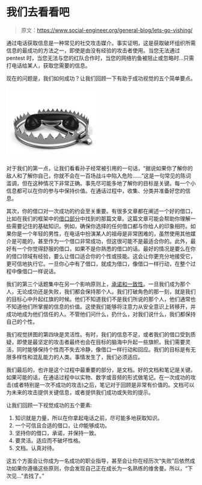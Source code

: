 # 我们去看看吧

> 原文：<https://www.social-engineer.org/general-blog/lets-go-vishing/>

通过电话获取信息是一种常见的社交攻击媒介。事实证明，这是获取破坏组织所需信息的最成功的方法之一，即使是由没有经验的攻击者使用。当您无法通过 pentest 时，当您无法与您的红队合作时，当您的网络钓鱼被阻止或忽略时…只需打电话给某人，获取您需要的信息。

现在的问题是，我们如何成功？让我们回顾一下有助于成功视觉的五个简单要点。

[![Let’s Go Vishing](img/14ddcf0d87d15ace0283b540f40f0b8f.png)](https://www.social-engineer.org/how-tos/lets-go-vishing/attachment/vishing/)

对于我们的第一点，让我们看看孙子经常被引用的一句话，“据说如果你了解你的敌人和了解你自己，你就不会在一百场战斗中陷入危险……”这是一句常见的陈词滥调，但在这种情况下非常正确。事先尽可能多地了解你的目标是关键。每一个小信息都可以在你的参与中保持价值。在通话过程中，收集、分类并准备好您的信息。

其次，你的借口对一次成功的约会至关重要。有很多文章都在阐述一个好的借口，比如在我们的框架中的[借口部分](https://www.social-engineer.org/framework/influencing-others/pretexting/successful-pretexting/)中找到的那篇文章。这篇文章可能会帮助你理解一些需要记住的基础知识。例如，确保你选择的任何借口都与你给人的印象相符。如果你是一个年轻的男性，在电话中扮演某人的祖母是非常困难的，虽然使用其他媒介是可能的，甚至作为一个借口非常成功，但这很可能不是最适合你的。此外，最好有一个你觉得舒服的借口，如果不是你熟悉的借口的话。最好的情况是要么在你的借口领域有经验，要么让借口适合你的个性或技能。这会让你更充分地接受它，更可信地执行它。一旦你心中有了借口，就成为借口，像借口一样行动，在整个过程中像借口一样说话。

我们的第三个话题集中在另一个影响原则上，[承诺和一致性](https://www.social-engineer.org/framework/influencing-others/influence-tactics/commitment-consistency/)。一旦我们成为那个人，无论成功还是失败，我们都会保持那个人。我们打破角色的那一刻，就是我们的目标心中升起红旗的时候。他们不知道我们不是我们所说的那个人，他们通常也不知道他们所掌握的信息的价值。这使我们能够将注意力从安全意识上转移开，并成功地成为他们信任的人。不管他们问什么，扔什么，对我们说什么，我们都保持自己的个性。

我们视觉拼图的第四块是灵活性。有时，我们的信息不足，或者我们的借口受到质疑，即使是最坚定的攻击者最终也会在目标的脑海中升起一些旗帜。我们需要灵活，同时能够保持个性而不失去冷静，像借口一样行动和回应。我们的目标是有无限多样性和混乱能力的人类。事情发生了，我们必须适应。

我们最后的，也许是这个过程中最重要的部分，是文档。好的文档和笔记是关键。如果可能的话，在通话过程中以实物、数字或音频的形式做笔记。在一次成功的攻击(或者特别是一次不成功的攻击)之后，笔记对于回顾是非常有价值的。文档可以为未来的攻击提供关键信息，或者提供我们成功或失败的提示。

让我们回顾一下视觉成功的五个要素:

1.  知识就是力量，所以在你拿起电话之前，尽可能多地获取知识。
2.  一个可信且合适的借口，让*你*能够成功。
3.  坚持你的借口，承诺，并保持一致。
4.  要灵活。适应而不破坏性格。
5.  文档。认真对待。

这五个方面会让你成为一名成功的职业指导，甚至会让你在经历次“失败”后依然成功如果你遵循这些原则，你会发现自己正在成长为一名熟练的维舍曼。所以，“下次见…”去找了。”